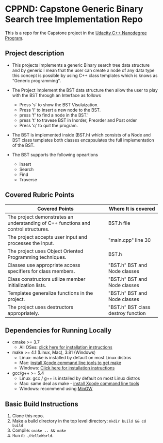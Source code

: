 # CPPND: Capstone Generic Binary Search tree Implementation Repo

This is a repo for the Capstone project in the [Udacity C++ Nanodegree Program](https://www.udacity.com/course/c-plus-plus-nanodegree--nd213).

## Project description
* This projects Implements a generic Binary search tree data structure and by generic I mean that the user can create a node of any data type this concept is possible 
  by using C++ class templates which is knows as "Generic programming".

* The Project Implement the BST data structure then allow the user to play with the BST through an Interface as follows 
  * Press 's' to show the BST Visulaization.
  * Press 'i' to insert a new node to the BST.
  * press 'f' to find a node in the BST.'
  * press 't' to travese BST in Inorder, Preorder and Post order
  * Press 'q' to quit the program. 

* The BST is implemented inside (BST.h) which consists of a Node and BST class templates both classes encapsulates the full implementation of the BST.
* The BST supports the following opeartions
  * Insert 
  * Search
  * Find
  * Traverse    

## Covered Rubric Points
  Covered Points|  Where It is covered
--------------- | -------------
The project demonstrates an understanding of C++ functions and control structures.| BST.h file
The project accepts user input and processes the input. | "main.cpp" line 30
The project uses Object Oriented Programming techniques.| BST.h
Classes use appropriate access specifiers for class members.|"BST.h" BST and Node classes
Class constructors utilize member initialization lists.|"BST.h" BST and Node classes
Templates generalize functions in the project.|"BST.h" BST and Node classes
The project uses destructors appropriately.|"BST.h" BST class destroy function


## Dependencies for Running Locally
* cmake >= 3.7
  * All OSes: [click here for installation instructions](https://cmake.org/install/)
* make >= 4.1 (Linux, Mac), 3.81 (Windows)
  * Linux: make is installed by default on most Linux distros
  * Mac: [install Xcode command line tools to get make](https://developer.apple.com/xcode/features/)
  * Windows: [Click here for installation instructions](http://gnuwin32.sourceforge.net/packages/make.htm)
* gcc/g++ >= 5.4
  * Linux: gcc / g++ is installed by default on most Linux distros
  * Mac: same deal as make - [install Xcode command line tools](https://developer.apple.com/xcode/features/)
  * Windows: recommend using [MinGW](http://www.mingw.org/)

## Basic Build Instructions

1. Clone this repo.
2. Make a build directory in the top level directory: `mkdir build && cd build`
3. Compile: `cmake .. && make`
4. Run it: `./HelloWorld`.
